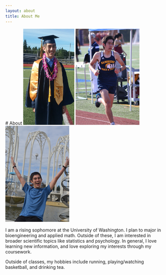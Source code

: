 ```yaml
---
layout: about
title: About Me
---
```

<link rel="stylesheet" type="text/css" href="//fonts.googleapis.com/css?family=Open+Sans" />
# About

<img src="/assets/pictures/hsgraduation1.png" style="width:160px;height:300px;" title="Bainbridge High School Graduation">
<img src="/assets/pictures/running1.png" style="width:200px;height:300px;" title="Track Race (1600m Dash)">
<img src="/assets/pictures/happy1.png" style="width:200px;height:300px;" title="Pacific Science Center">


I am a rising sophomore at the University of Washington. I plan to major in bioengineering and applied math.
Outside of these, I am interested in broader scientific topics like statistics and psychology. In general, I love learning
new information, and love exploring my interests through my coursework.

Outside of classes, my hobbies include running, playing/watching basketball, and drinking tea. 
	
